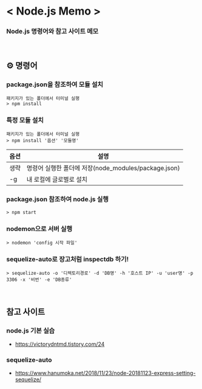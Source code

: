 # < Node.js Memo >
### Node.js 명령어와 참고 사이트 메모

<br>

## ⚙️ 명령어

### package.json을 참조하여 모듈 설치
```
패키지가 있는 폴더에서 터미널 실행
> npm install
```

### 특정 모듈 설치
```
패키지가 있는 폴더에서 터미널 실행
> npm install '옵션' '모듈명'
```

|옵션|설명|
|---|---|
|생략|명령어 실행한 폴더에 저장(node_modules/package.json)|
|-g|내 로컬에 글로벌로 설치|

### package.json 참조하여 node.js 실행
```
> npm start
```

### nodemon으로 서버 실행
```
> nodemon 'config 시작 파일'
```

### sequelize-auto로 장고처럼 inspectdb 하기!
```
> sequelize-auto -o '디렉토리경로' -d 'DB명' -h '호스트 IP' -u 'user명' -p 3306 -x '비번' -e 'DB종류'
```

<br>

## 참고 사이트

### node.js 기본 실습
- https://victorydntmd.tistory.com/24

### sequelize-auto 
- https://www.hanumoka.net/2018/11/23/node-20181123-express-setting-sequelize/
